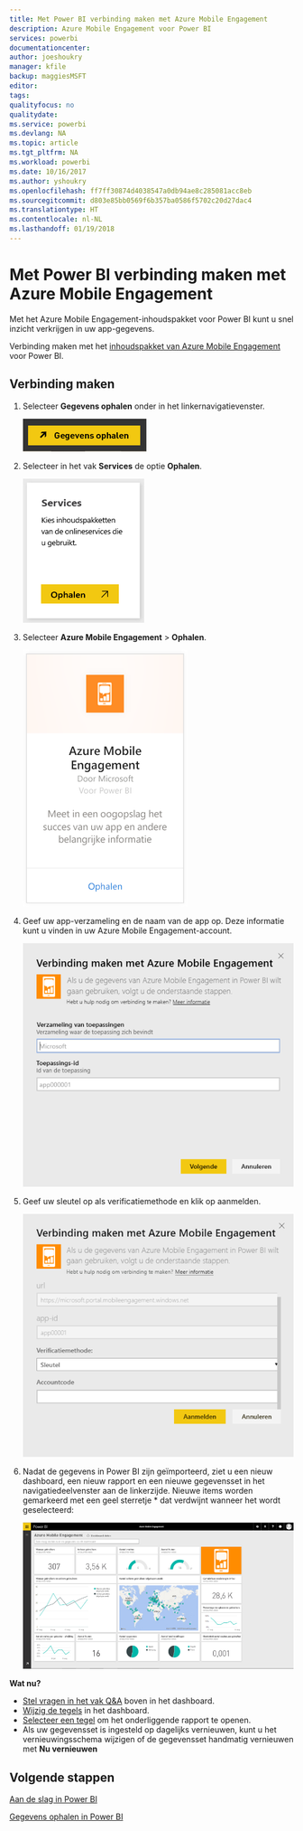 ```yaml
---
title: Met Power BI verbinding maken met Azure Mobile Engagement
description: Azure Mobile Engagement voor Power BI
services: powerbi
documentationcenter: 
author: joeshoukry
manager: kfile
backup: maggiesMSFT
editor: 
tags: 
qualityfocus: no
qualitydate: 
ms.service: powerbi
ms.devlang: NA
ms.topic: article
ms.tgt_pltfrm: NA
ms.workload: powerbi
ms.date: 10/16/2017
ms.author: yshoukry
ms.openlocfilehash: ff7ff30874d4038547a0db94ae8c285081acc8eb
ms.sourcegitcommit: d803e85bb0569f6b357ba0586f5702c20d27dac4
ms.translationtype: HT
ms.contentlocale: nl-NL
ms.lasthandoff: 01/19/2018
---
```

# <a name="connect-to-azure-mobile-engagement-with-power-bi"></a>Met Power BI verbinding maken met Azure Mobile Engagement
Met het Azure Mobile Engagement-inhoudspakket voor Power BI kunt u snel inzicht verkrijgen in uw app-gegevens.

Verbinding maken met het [inhoudspakket van Azure Mobile Engagement](https://app.powerbi.com/groups/me/getdata/services/azme) voor Power BI.

## <a name="how-to-connect"></a>Verbinding maken
1. Selecteer **Gegevens ophalen** onder in het linkernavigatievenster.
   
    ![](media/service-connect-to-azure-mobile/getdata.png)
2. Selecteer in het vak **Services** de optie **Ophalen**.
   
    ![](media/service-connect-to-azure-mobile/services.png)
3. Selecteer **Azure Mobile Engagement** \> **Ophalen**.
   
    ![](media/service-connect-to-azure-mobile/azme.png) 
4. Geef uw app-verzameling en de naam van de app op. Deze informatie kunt u vinden in uw Azure Mobile Engagement-account.
   
    ![](media/service-connect-to-azure-mobile/parameters.png) 
5. Geef uw sleutel op als verificatiemethode en klik op aanmelden.
   
    ![](media/service-connect-to-azure-mobile/creds.png)
6. Nadat de gegevens in Power BI zijn geïmporteerd, ziet u een nieuw dashboard, een nieuw rapport en een nieuwe gegevensset in het navigatiedeelvenster aan de linkerzijde. Nieuwe items worden gemarkeerd met een geel sterretje \* dat verdwijnt wanneer het wordt geselecteerd:
   
    ![](media/service-connect-to-azure-mobile/dashboard.png)

 **Wat nu?**

* [Stel vragen in het vak Q&A](power-bi-q-and-a.md) boven in het dashboard.
* [Wijzig de tegels](service-dashboard-edit-tile.md) in het dashboard.
* [Selecteer een tegel](service-dashboard-tiles.md) om het onderliggende rapport te openen.
* Als uw gegevensset is ingesteld op dagelijks vernieuwen, kunt u het vernieuwingsschema wijzigen of de gegevensset handmatig vernieuwen met **Nu vernieuwen**

## <a name="next-steps"></a>Volgende stappen
[Aan de slag in Power BI](service-get-started.md)

[Gegevens ophalen in Power BI](service-get-data.md)

